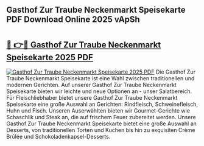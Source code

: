 ## Gasthof Zur Traube Neckenmarkt Speisekarte PDF Download Online 2025 vApSh

# <h2><a href="http://gccb9a.nevu.top/?p=Gasthof+Zur+Traube+Neckenmarkt+Speisekarte">🔗 👉🔴 Gasthof Zur Traube Neckenmarkt Speisekarte 2025 PDF</a></h2>

[![Gasthof Zur Traube Neckenmarkt Speisekarte 2025 PDF](https://i.imgur.com/dBaPXMq.png)](http://gccb9a.nevu.top/?p=Gasthof+Zur+Traube+Neckenmarkt+Speisekarte)
Die Gasthof Zur Traube Neckenmarkt Speisekarte ist eine Wahl zwischen traditionellen und modernen Gerichten. Auf unserer Gasthof Zur Traube Neckenmarkt Speisekarte bieten wir leichte und neue Optionen an - unser Salatbereich. Für Fleischliebhaber bietet unsere Gasthof Zur Traube Neckenmarkt Speisekarte eine große Auswahl an Gerichten: Rindfleisch, Schweinefleisch, Huhn und Fisch. Unseren Auserwählten bieten wir Gourmet-Gerichte wie Schaschlik und Steak an, die auf frischem Feuer zubereitet werden. Unsere Gasthof Zur Traube Neckenmarkt Speisekarte bietet eine große Auswahl an Desserts, von traditionellen Torten und Kuchen bis hin zu exquisiten Crème Brûlée und Schokoladenkapsel-Desserts.
